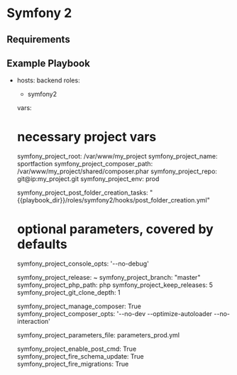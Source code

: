 Symfony 2
=========

Requirements
------------

Example Playbook
----------------

- hosts: backend
  roles:
    - symfony2

  vars:
    # necessary project vars
    symfony_project_root: /var/www/my_project
    symfony_project_name: sportfaction
    symfony_project_composer_path: /var/www/my_project/shared/composer.phar
    symfony_project_repo: git@ip:my_project.git
    symfony_project_env: prod

    symfony_project_post_folder_creation_tasks: "{{playbook_dir}}/roles/symfony2/hooks/post_folder_creation.yml"

    # optional parameters, covered by defaults
    symfony_project_console_opts: '--no-debug'

    symfony_project_release: ~
    symfony_project_branch: "master"
    symfony_project_php_path: php
    symfony_project_keep_releases: 5
    symfony_project_git_clone_depth: 1

    symfony_project_manage_composer: True
    symfony_project_composer_opts: '--no-dev --optimize-autoloader --no-interaction'

    symfony_project_parameters_file: parameters_prod.yml

    symfony_project_enable_post_cmd: True
    symfony_project_fire_schema_update: True
    symfony_project_fire_migrations: True